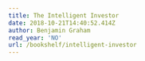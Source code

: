 ```yaml
---
title: The Intelligent Investor
date: 2018-10-21T14:40:52.414Z
author: Benjamin Graham
read_year: 'NO'
url: /bookshelf/intelligent-investor
---
```


